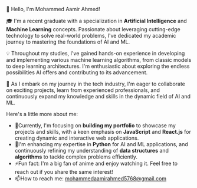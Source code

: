 👋 Hello, I'm Mohammed Aamir Ahmed!

🎓 I'm a recent graduate with a specialization in **Artificial Intelligence** and **Machine Learning** concepts. Passionate about leveraging cutting-edge technology to solve real-world problems, I've dedicated my academic journey to mastering the foundations of AI and ML.

💡 Throughout my studies, I've gained hands-on experience in developing and implementing various machine learning algorithms, from classic models to deep learning architectures. I'm enthusiastic about exploring the endless possibilities AI offers and contributing to its advancement.

🌱 As I embark on my journey in the tech industry, I'm eager to collaborate on exciting projects, learn from experienced professionals, and continuously expand my knowledge and skills in the dynamic field of AI and ML.

Here's a little more about me:
- 🔭Currently, I'm focusing on **building my portfolio** to showcase my projects and skills, with a keen emphasis on **JavaScript** and **React.js** for creating dynamic and interactive web applications.
- 🌱I'm enhancing my expertise in **Python** for AI and ML applications, and continuously refining my understanding of **data structures** and **algorithms** to tackle complex problems efficiently.
- ⚡Fun fact: I'm a big fan of anime and enjoy watching it. Feel free to reach out if you share the same interest!
- 📫How to reach me: mohammedaamirahmed5768@gmail.com

<!--
**MDAAMIRAHMED/MDAAMIRAHMED** is a ✨ _special_ ✨ repository because its `README.md` (this file) appears on your GitHub profile.

Here are some ideas to get you started:

- 🔭 I’m currently working on ...
- 🌱 I’m currently learning ...
- 👯 I’m looking to collaborate on ...
- 🤔 I’m looking for help with ...
- 💬 Ask me about ...
- 📫 How to reach me: ...
- 😄 Pronouns: ...
- ⚡ Fun fact: ...
-->
